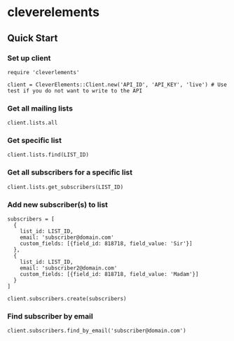 # cleverelements

## Quick Start

### Set up client
```
require 'cleverlements'

client = CleverElements::Client.new('API_ID', 'API_KEY', 'live') # Use test if you do not want to write to the API
```

### Get all mailing lists
```
client.lists.all
```

### Get specific list
```
client.lists.find(LIST_ID)
```

### Get all subscribers for a specific list
```
client.lists.get_subscribers(LIST_ID)
```

### Add new subscriber(s) to list
```
subscribers = [
  {
    list_id: LIST_ID,
    email: 'subscriber@domain.com'
    custom_fields: [{field_id: 818718, field_value: 'Sir'}]
  },
  {
    list_id: LIST_ID,
    email: 'subscriber2@domain.com'
    custom_fields: [{field_id: 818718, field_value: 'Madam'}]
  }
]

client.subscribers.create(subscribers)
```

### Find subscriber by email
```
client.subscribers.find_by_email('subscriber@domain.com')
```
